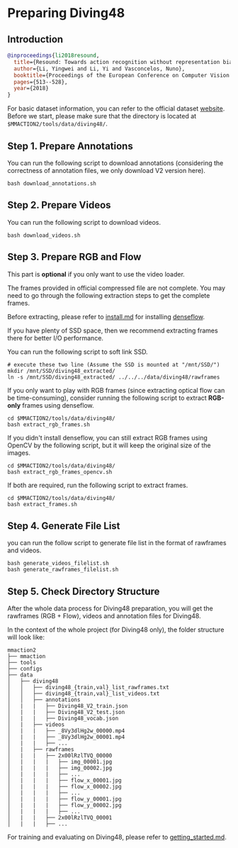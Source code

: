 # Preparing Diving48

## Introduction

<!-- [DATASET] -->

```BibTeX
@inproceedings{li2018resound,
  title={Resound: Towards action recognition without representation bias},
  author={Li, Yingwei and Li, Yi and Vasconcelos, Nuno},
  booktitle={Proceedings of the European Conference on Computer Vision (ECCV)},
  pages={513--528},
  year={2018}
}
```

For basic dataset information, you can refer to the official dataset [website](http://www.svcl.ucsd.edu/projects/resound/dataset.html).
Before we start, please make sure that the directory is located at `$MMACTION2/tools/data/diving48/`.

## Step 1. Prepare Annotations

You can run the following script to download annotations (considering the correctness of annotation files, we only download V2 version here).

```shell
bash download_annotations.sh
```

## Step 2. Prepare Videos

You can run the following script to download videos.

```shell
bash download_videos.sh
```

## Step 3. Prepare RGB and Flow

This part is **optional** if you only want to use the video loader.

The frames provided in official compressed file are not complete. You may need to go through the following extraction steps to get the complete frames.

Before extracting, please refer to [install.md](/docs/install.md) for installing [denseflow](https://github.com/open-mmlab/denseflow).

If you have plenty of SSD space, then we recommend extracting frames there for better I/O performance.

You can run the following script to soft link SSD.

```shell
# execute these two line (Assume the SSD is mounted at "/mnt/SSD/")
mkdir /mnt/SSD/diving48_extracted/
ln -s /mnt/SSD/diving48_extracted/ ../../../data/diving48/rawframes
```

If you only want to play with RGB frames (since extracting optical flow can be time-consuming), consider running the following script to extract **RGB-only** frames using denseflow.

```shell
cd $MMACTION2/tools/data/diving48/
bash extract_rgb_frames.sh
```

If you didn't install denseflow, you can still extract RGB frames using OpenCV by the following script, but it will keep the original size of the images.

```shell
cd $MMACTION2/tools/data/diving48/
bash extract_rgb_frames_opencv.sh
```

If both are required, run the following script to extract frames.

```shell
cd $MMACTION2/tools/data/diving48/
bash extract_frames.sh
```

## Step 4. Generate File List

you can run the follow script to generate file list in the format of rawframes and videos.

```shell
bash generate_videos_filelist.sh
bash generate_rawframes_filelist.sh
```

## Step 5. Check Directory Structure

After the whole data process for Diving48 preparation,
you will get the rawframes (RGB + Flow), videos and annotation files for Diving48.

In the context of the whole project (for Diving48 only), the folder structure will look like:

```
mmaction2
├── mmaction
├── tools
├── configs
├── data
│   ├── diving48
│   │   ├── diving48_{train,val}_list_rawframes.txt
│   │   ├── diving48_{train,val}_list_videos.txt
│   │   ├── annotations
│   |   |   ├── Diving48_V2_train.json
│   |   |   ├── Diving48_V2_test.json
│   |   |   ├── Diving48_vocab.json
│   |   ├── videos
│   |   |   ├── _8Vy3dlHg2w_00000.mp4
│   |   |   ├── _8Vy3dlHg2w_00001.mp4
│   |   |   ├── ...
│   |   ├── rawframes
│   |   |   ├── 2x00lRzlTVQ_00000
│   |   |   |   ├── img_00001.jpg
│   |   |   |   ├── img_00002.jpg
│   |   |   |   ├── ...
│   |   |   |   ├── flow_x_00001.jpg
│   |   |   |   ├── flow_x_00002.jpg
│   |   |   |   ├── ...
│   |   |   |   ├── flow_y_00001.jpg
│   |   |   |   ├── flow_y_00002.jpg
│   |   |   |   ├── ...
│   |   |   ├── 2x00lRzlTVQ_00001
│   |   |   ├── ...
```

For training and evaluating on Diving48, please refer to [getting_started.md](/docs/getting_started.md).
